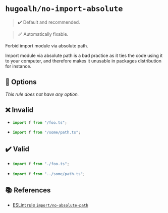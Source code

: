 # `hugoalh/no-import-absolute`

> ✔️ Default and recommended.

> 🩹 Automatically fixable.

Forbid import module via absolute path.

Import module via absolute path is a bad practice as it ties the code using it to your computer, and therefore makes it unusable in packages distribution for instance.

## 🔧 Options

*This rule does not have any option.*

## ❌ Invalid

- ```ts
  import f from "/foo.ts";
  ```
- ```ts
  import f from "/some/path.ts";
  ```

## ✔️ Valid

- ```ts
  import f from "./foo.ts";
  ```
- ```ts
  import f from "../some/path.ts";
  ```

## 📚 References

- [ESLint rule `import/no-absolute-path`](https://github.com/import-js/eslint-plugin-import/blob/main/docs/rules/no-absolute-path.md)
